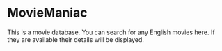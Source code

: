# MovieManiac
This is a movie database. You can search for any English movies here. If they are available their details will be displayed.
